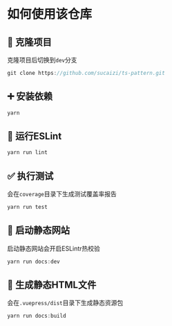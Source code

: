 # 如何使用该仓库

## :tada: 克隆项目

克隆项目后切换到`dev`分支

``` javascript
git clone https://github.com/sucaizi/ts-pattern.git
```

## :heavy_plus_sign: 安装依赖

``` javascript
yarn
```

## :rotating_light: 运行ESLint

``` javascript
yarn run lint
```

## :white_check_mark: 执行测试

会在`coverage`目录下生成测试覆盖率报告

``` javascript
yarn run test
```

## :construction: 启动静态网站

启动静态网站会开启ESLintr热校验

``` javascript
yarn run docs:dev
```

## :bookmark: 生成静态HTML文件

会在`.vuepress/dist`目录下生成静态资源包

``` javascript
yarn run docs:build
```

<!-- ## :rocket: 部署

生成静态HTML文件并更新到远程的`gh-pages`分支上

``` javascript
npm run deploy
```

## :package: 构建npm包

会在`lib`目录下生成平级目录结构的[API](/algorithms/api/_comparator)使用包

``` javascript
npm run lib
```

## :loud_sound: 生成日志

会在项目根目录下生成`CHANGELOG.md`日志文件

``` javascript
npm run changelog
``` -->